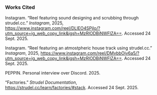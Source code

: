### Works Cited

Instagram. “Reel featuring sound designing and scrubbing through strudel.cc.” *Instagram*, 2025, https://www.instagram.com/reel/DLlEO4SPjlo/?utm_source=ig_web_copy_link&igsh=MzRlODBiNWFlZA==. Accessed 24 Sept. 2025.

Instagram. “Reel featuring an atmostpheric house track using strudel.cc.” *Instagram*, 2025, https://www.instagram.com/reel/DMvbbOjv6a5/?utm_source=ig_web_copy_link&igsh=MzRlODBiNWFlZA==. Accessed 24 Sept. 2025.

PEPPIN. Personal interview over Discord. 2025.

“Factories.” *Strudel Documentation*, https://strudel.cc/learn/factories/#stack. Accessed 24 Sept. 2025.
